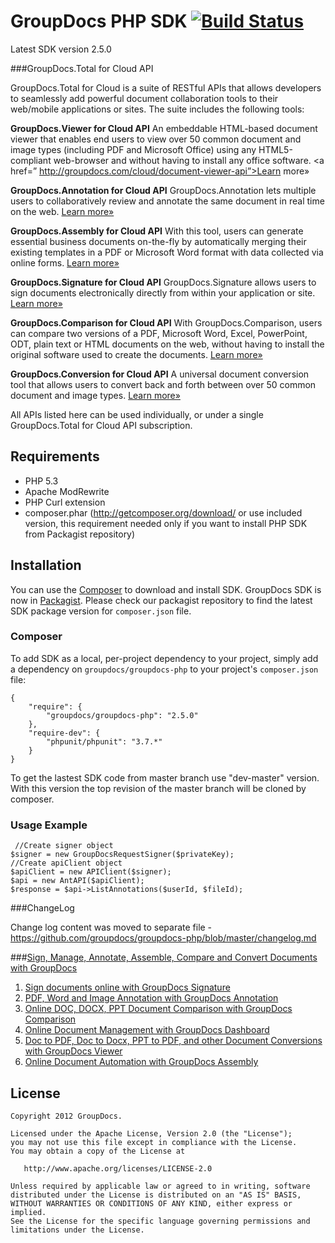  GroupDocs PHP SDK [![Build Status](https://secure.travis-ci.org/groupdocs/groupdocs-php.png)](http://travis-ci.org/groupdocs/groupdocs-php)
=============

Latest SDK version 2.5.0

###GroupDocs.Total for Cloud API

GroupDocs.Total for Cloud is a suite of RESTful APIs that allows developers to seamlessly add powerful document collaboration tools to their web/mobile applications or sites. The suite includes the following tools:

**GroupDocs.Viewer for Cloud API**
An embeddable HTML-based document viewer that enables end users to view over 50 common document and image types (including PDF and Microsoft Office) using any HTML5-compliant web-browser and without having to install any office software. <a href=” http://groupdocs.com/cloud/document-viewer-api”>Learn more»</a>

**GroupDocs.Annotation for Cloud API**
GroupDocs.Annotation lets multiple users to collaboratively review and annotate the same document in real time on the web. <a href=”http://groupdocs.com/cloud/document-annotation-api”>Learn more»</a>

**GroupDocs.Assembly for Cloud API**
With this tool, users can generate essential business documents on-the-fly by automatically merging their existing templates in a PDF or Microsoft Word format with data collected via online forms. <a href=”http://groupdocs.com/cloud/document-assembly-api”>Learn more»</a>

**GroupDocs.Signature for Cloud API**
GroupDocs.Signature allows users to sign documents electronically directly from within your application or site.
<a href=”http://groupdocs.com/cloud/electronic-signature-api”>Learn more»</a>

**GroupDocs.Comparison for Cloud API**
With GroupDocs.Comparison, users can compare two versions of a PDF, Microsoft Word, Excel, PowerPoint, ODT, plain text or HTML documents on the web, without having to install the original software used to create the documents. <a href=”http://groupdocs.com/cloud/document-comparison-api”>Learn more»</a>

**GroupDocs.Conversion for Cloud API**
A universal document conversion tool that allows users to convert back and forth between over 50 common document and image types. <a href=”http://groupdocs.com/cloud/document-conversion-api”>Learn more»</a>

All APIs listed here can be used individually, or under a single GroupDocs.Total for Cloud API subscription.

## Requirements

* PHP 5.3
* Apache ModRewrite
* PHP Curl extension
* composer.phar (http://getcomposer.org/download/ or use included version, this requirement needed
only if you want to install PHP SDK from Packagist repository)


## Installation

You can use the [Composer](http://getcomposer.org/) to download and install SDK.
GroupDocs SDK is now in [Packagist](https://packagist.org/packages/groupdocs/groupdocs-php). Please check our packagist repository to find the latest SDK package version for `composer.json` file.

### Composer

To add SDK as a local, per-project dependency to your project, simply add a dependency on `groupdocs/groupdocs-php` to your project's `composer.json` file:

	{
		"require": {
			"groupdocs/groupdocs-php": "2.5.0"
		},
		"require-dev": {
			"phpunit/phpunit": "3.7.*"
		}
	}
	
To get the lastest SDK code from master branch use "dev-master" version. With this version the top revision of the master branch will be cloned by composer.

### Usage Example
	 //Create signer object
    $signer = new GroupDocsRequestSigner($privateKey);
    //Create apiClient object
    $apiClient = new APIClient($signer);
  	$api = new AntAPI($apiClient);
	$response = $api->ListAnnotations($userId, $fileId);

###ChangeLog

Change log content was moved to separate file - https://github.com/groupdocs/groupdocs-php/blob/master/changelog.md

###[Sign, Manage, Annotate, Assemble, Compare and Convert Documents with GroupDocs](http://groupdocs.com)
1. [Sign documents online with GroupDocs Signature](http://groupdocs.com/apps/signature)
2. [PDF, Word and Image Annotation with GroupDocs Annotation](http://groupdocs.com/apps/annotation)
3. [Online DOC, DOCX, PPT Document Comparison with GroupDocs Comparison](http://groupdocs.com/apps/comparison)
4. [Online Document Management with GroupDocs Dashboard](http://groupdocs.com/apps)
5. [Doc to PDF, Doc to Docx, PPT to PDF, and other Document Conversions with GroupDocs Viewer](http://groupdocs.com/apps/viewer)
6. [Online Document Automation with GroupDocs Assembly](http://groupdocs.com/apps/assembly)

License
-------

	Copyright 2012 GroupDocs.

	Licensed under the Apache License, Version 2.0 (the "License");
	you may not use this file except in compliance with the License.
	You may obtain a copy of the License at

	   http://www.apache.org/licenses/LICENSE-2.0

	Unless required by applicable law or agreed to in writing, software
	distributed under the License is distributed on an "AS IS" BASIS,
	WITHOUT WARRANTIES OR CONDITIONS OF ANY KIND, either express or implied.
	See the License for the specific language governing permissions and
	limitations under the License.
